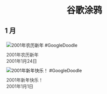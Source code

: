 
<h1 align="center"> 谷歌涂鸦 </h1>




## 1 月

<div class="image">


<img src="//www.google.com/logos/2001/lunarnewyear.gif" alt="2001年农历新年 #GoogleDoodle" style="margin: 5px"/>
<div class="info" style="font-size: 14px; color:#333333; margin:5px"><div class="title">2001年农历新年</div><div class="date">2001年1月24日</div></div>

<img src="//www.google.com/logos/2001/newyear01.gif" alt="2001年新年快乐！ #GoogleDoodle" style="margin: 5px"/>
<div class="info" style="font-size: 14px; color:#333333; margin:5px"><div class="title">2001年新年快乐！</div><div class="date">2001年1月1日</div></div>

</div>








